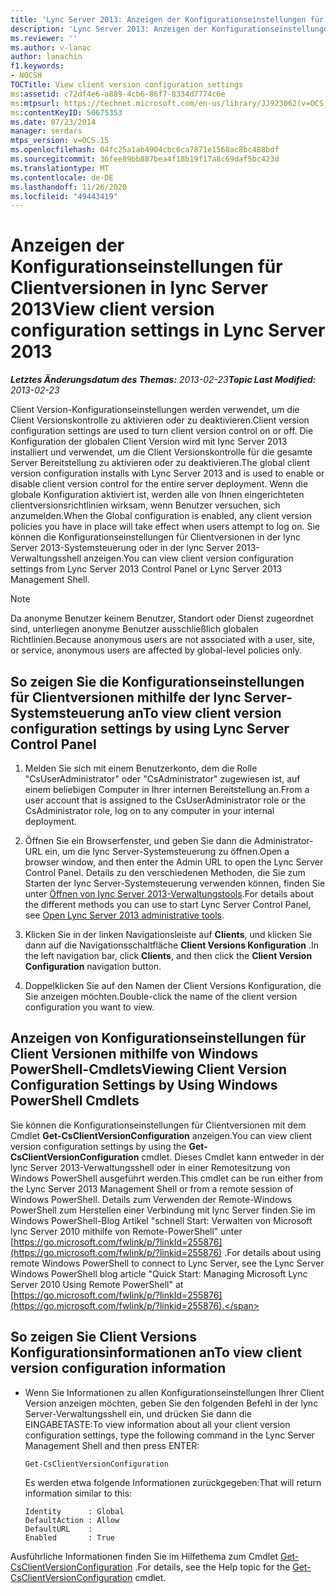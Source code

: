 ```yaml
---
title: 'Lync Server 2013: Anzeigen der Konfigurationseinstellungen für Clientversionen'
description: 'Lync Server 2013: Anzeigen der Konfigurationseinstellungen für Clientversionen'
ms.reviewer: ''
ms.author: v-lanac
author: lanachin
f1.keywords:
- NOCSH
TOCTitle: View client version configuration settings
ms:assetid: c72df4e6-a889-4cb6-86f7-8334d7774c6e
ms:mtpsurl: https://technet.microsoft.com/en-us/library/JJ923062(v=OCS.15)
ms:contentKeyID: 50675353
ms.date: 07/23/2014
manager: serdars
mtps_version: v=OCS.15
ms.openlocfilehash: 04fc25a1ab4904cbc6ca7871e1568ac8bc488bdf
ms.sourcegitcommit: 36fee89bb887bea4f18b19f17a8c69daf5bc423d
ms.translationtype: MT
ms.contentlocale: de-DE
ms.lasthandoff: 11/26/2020
ms.locfileid: "49443419"
---
```

# <a name="view-client-version-configuration-settings-in-lync-server-2013"></a><span data-ttu-id="5b77d-103">Anzeigen der Konfigurationseinstellungen für Clientversionen in lync Server 2013</span><span class="sxs-lookup"><span data-stu-id="5b77d-103">View client version configuration settings in Lync Server 2013</span></span>

<div data-xmlns="http://www.w3.org/1999/xhtml">

<div class="topic" data-xmlns="http://www.w3.org/1999/xhtml" data-msxsl="urn:schemas-microsoft-com:xslt" data-cs="https://msdn.microsoft.com/">

<div data-asp="https://msdn2.microsoft.com/asp">



</div>

<div id="mainSection">

<div id="mainBody"><span data-ttu-id="5b77d-104">

<span> </span></span><span class="sxs-lookup"><span data-stu-id="5b77d-104">

<span> </span></span></span>

<span data-ttu-id="5b77d-105">_**Letztes Änderungsdatum des Themas:** 2013-02-23_</span><span class="sxs-lookup"><span data-stu-id="5b77d-105">_**Topic Last Modified:** 2013-02-23_</span></span>

<span data-ttu-id="5b77d-106">Client Version-Konfigurationseinstellungen werden verwendet, um die Client Versionskontrolle zu aktivieren oder zu deaktivieren.</span><span class="sxs-lookup"><span data-stu-id="5b77d-106">Client version configuration settings are used to turn client version control on or off.</span></span> <span data-ttu-id="5b77d-107">Die Konfiguration der globalen Client Version wird mit lync Server 2013 installiert und verwendet, um die Client Versionskontrolle für die gesamte Server Bereitstellung zu aktivieren oder zu deaktivieren.</span><span class="sxs-lookup"><span data-stu-id="5b77d-107">The global client version configuration installs with Lync Server 2013 and is used to enable or disable client version control for the entire server deployment.</span></span> <span data-ttu-id="5b77d-108">Wenn die globale Konfiguration aktiviert ist, werden alle von Ihnen eingerichteten clientversionsrichtlinien wirksam, wenn Benutzer versuchen, sich anzumelden.</span><span class="sxs-lookup"><span data-stu-id="5b77d-108">When the Global configuration is enabled, any client version policies you have in place will take effect when users attempt to log on.</span></span> <span data-ttu-id="5b77d-109">Sie können die Konfigurationseinstellungen für Clientversionen in der lync Server 2013-Systemsteuerung oder in der lync Server 2013-Verwaltungsshell anzeigen.</span><span class="sxs-lookup"><span data-stu-id="5b77d-109">You can view client version configuration settings from Lync Server 2013 Control Panel or Lync Server 2013 Management Shell.</span></span>

<div>


> [!NOTE]  
> <span data-ttu-id="5b77d-110">Da anonyme Benutzer keinem Benutzer, Standort oder Dienst zugeordnet sind, unterliegen anonyme Benutzer ausschließlich globalen Richtlinien.</span><span class="sxs-lookup"><span data-stu-id="5b77d-110">Because anonymous users are not associated with a user, site, or service, anonymous users are affected by global-level policies only.</span></span>



</div>

<div>

## <a name="to-view-client-version-configuration-settings-by-using-lync-server-control-panel"></a><span data-ttu-id="5b77d-111">So zeigen Sie die Konfigurationseinstellungen für Clientversionen mithilfe der lync Server-Systemsteuerung an</span><span class="sxs-lookup"><span data-stu-id="5b77d-111">To view client version configuration settings by using Lync Server Control Panel</span></span>

1.  <span data-ttu-id="5b77d-112">Melden Sie sich mit einem Benutzerkonto, dem die Rolle "CsUserAdministrator" oder "CsAdministrator" zugewiesen ist, auf einem beliebigen Computer in Ihrer internen Bereitstellung an.</span><span class="sxs-lookup"><span data-stu-id="5b77d-112">From a user account that is assigned to the CsUserAdministrator role or the CsAdministrator role, log on to any computer in your internal deployment.</span></span>

2.  <span data-ttu-id="5b77d-113">Öffnen Sie ein Browserfenster, und geben Sie dann die Administrator-URL ein, um die lync Server-Systemsteuerung zu öffnen.</span><span class="sxs-lookup"><span data-stu-id="5b77d-113">Open a browser window, and then enter the Admin URL to open the Lync Server Control Panel.</span></span> <span data-ttu-id="5b77d-114">Details zu den verschiedenen Methoden, die Sie zum Starten der lync Server-Systemsteuerung verwenden können, finden Sie unter [Öffnen von lync Server 2013-Verwaltungstools](lync-server-2013-open-lync-server-administrative-tools.md).</span><span class="sxs-lookup"><span data-stu-id="5b77d-114">For details about the different methods you can use to start Lync Server Control Panel, see [Open Lync Server 2013 administrative tools](lync-server-2013-open-lync-server-administrative-tools.md).</span></span>

3.  <span data-ttu-id="5b77d-115">Klicken Sie in der linken Navigationsleiste auf **Clients**, und klicken Sie dann auf die Navigationsschaltfläche **Client Versions Konfiguration** .</span><span class="sxs-lookup"><span data-stu-id="5b77d-115">In the left navigation bar, click **Clients**, and then click the **Client Version Configuration** navigation button.</span></span>

4.  <span data-ttu-id="5b77d-116">Doppelklicken Sie auf den Namen der Client Versions Konfiguration, die Sie anzeigen möchten.</span><span class="sxs-lookup"><span data-stu-id="5b77d-116">Double-click the name of the client version configuration you want to view.</span></span>

</div>

<div>

## <a name="viewing-client-version-configuration-settings-by-using-windows-powershell-cmdlets"></a><span data-ttu-id="5b77d-117">Anzeigen von Konfigurationseinstellungen für Client Versionen mithilfe von Windows PowerShell-Cmdlets</span><span class="sxs-lookup"><span data-stu-id="5b77d-117">Viewing Client Version Configuration Settings by Using Windows PowerShell Cmdlets</span></span>

<span data-ttu-id="5b77d-118">Sie können die Konfigurationseinstellungen für Clientversionen mit dem Cmdlet **Get-CsClientVersionConfiguration** anzeigen.</span><span class="sxs-lookup"><span data-stu-id="5b77d-118">You can view client version configuration settings by using the **Get-CsClientVersionConfiguration** cmdlet.</span></span> <span data-ttu-id="5b77d-119">Dieses Cmdlet kann entweder in der lync Server 2013-Verwaltungsshell oder in einer Remotesitzung von Windows PowerShell ausgeführt werden.</span><span class="sxs-lookup"><span data-stu-id="5b77d-119">This cmdlet can be run either from the Lync Server 2013 Management Shell or from a remote session of Windows PowerShell.</span></span> <span data-ttu-id="5b77d-120">Details zum Verwenden der Remote-Windows PowerShell zum Herstellen einer Verbindung mit lync Server finden Sie im Windows PowerShell-Blog Artikel "schnell Start: Verwalten von Microsoft lync Server 2010 mithilfe von Remote-PowerShell" unter [https://go.microsoft.com/fwlink/p/?linkId=255876](https://go.microsoft.com/fwlink/p/?linkid=255876) .</span><span class="sxs-lookup"><span data-stu-id="5b77d-120">For details about using remote Windows PowerShell to connect to Lync Server, see the Lync Server Windows PowerShell blog article "Quick Start: Managing Microsoft Lync Server 2010 Using Remote PowerShell" at [https://go.microsoft.com/fwlink/p/?linkId=255876](https://go.microsoft.com/fwlink/p/?linkid=255876).</span></span>

<div>

## <a name="to-view-client-version-configuration-information"></a><span data-ttu-id="5b77d-121">So zeigen Sie Client Versions Konfigurationsinformationen an</span><span class="sxs-lookup"><span data-stu-id="5b77d-121">To view client version configuration information</span></span>

  - <span data-ttu-id="5b77d-122">Wenn Sie Informationen zu allen Konfigurationseinstellungen Ihrer Client Version anzeigen möchten, geben Sie den folgenden Befehl in der lync Server-Verwaltungsshell ein, und drücken Sie dann die EINGABETASTE:</span><span class="sxs-lookup"><span data-stu-id="5b77d-122">To view information about all your client version configuration settings, type the following command in the Lync Server Management Shell and then press ENTER:</span></span>
    
        Get-CsClientVersionConfiguration
    
    <span data-ttu-id="5b77d-123">Es werden etwa folgende Informationen zurückgegeben:</span><span class="sxs-lookup"><span data-stu-id="5b77d-123">That will return information similar to this:</span></span>
    
        Identity      : Global
        DefaultAction : Allow
        DefaultURL    :
        Enabled       : True

</div>

<span data-ttu-id="5b77d-124">Ausführliche Informationen finden Sie im Hilfethema zum Cmdlet [Get-CsClientVersionConfiguration](https://docs.microsoft.com/powershell/module/skype/Get-CsClientVersionConfiguration) .</span><span class="sxs-lookup"><span data-stu-id="5b77d-124">For details, see the Help topic for the [Get-CsClientVersionConfiguration](https://docs.microsoft.com/powershell/module/skype/Get-CsClientVersionConfiguration) cmdlet.</span></span>

<span data-ttu-id="5b77d-125"></div>

</div>

<span> </span>

</div>

</div>

</span><span class="sxs-lookup"><span data-stu-id="5b77d-125"></div>

</div>

<span> </span>

</div>

</div>

</span></span></div>

